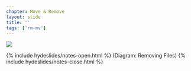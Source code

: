 ```yaml
---
chapter: Move & Remove
layout: slide
title: ''
tags: ['rm-mv']
---
```


<img class="diagram" src="assets/diagrams/git-file-states.png">

{% include hydeslides/notes-open.html %}
(Diagram: Removing Files)
{% include hydeslides/notes-close.html %}